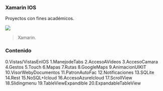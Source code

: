 ### Xamarin IOS
Proyectos con fines académicos.

![](https://upload.wikimedia.org/wikipedia/commons/thumb/f/f2/Xamarin-logo.svg/1200px-Xamarin-logo.svg.png)

> Xamarin.


### Contenido

0.Vistas/VistasEnIOS
1.ManejodeTabs
2.AccesoAVideos
3.AccesoCamara
4.Gestos
5.Touch	
6.Mapas
7.Rutas
8.GoogleMaps
9.AnimacionUIKIT
10.VisorWebyDocumentos
11.PatronAutoFac
12.Notificaciones
13.SQLite
14.Rest
15.NoSQL+Icloud
16.AccesoAzureIcloud
17.ScrollView
18.Slidingmenu
19.TableViewExpandible
20.ExpandableTableView

